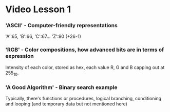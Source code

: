 # Video Lesson 1

### 'ASCII' - Computer-friendly representations
'A':65, 'B':66, 'C':67... 'Z':90 (+26-1)

### 'RGB' - Color compositions, how advanced bits are in terms of expression
Intensity of each color, stored as hex, each value R, G and B capping out at 255<sub>10</sub>.

### 'A Good Algorithm' - Binary search example
Typically, there's functions or procedures, logical branching, conditioning and looping (and temporary data but not mentioned here)

### 
